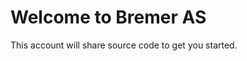 Welcome to Bremer AS
====================

This account will share source code to get you started.

<!---
bremer-as/bremer-as is a ✨ special ✨ repository because its `README.md` (this file) appears on your GitHub profile.
You can click the Preview link to take a look at your changes.
--->
